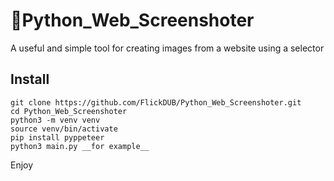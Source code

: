 # 🐍Python_Web_Screenshoter
 A useful and simple tool for creating images from a website using a selector

## Install

```
git clone https://github.com/FlickDUB/Python_Web_Screenshoter.git
cd Python_Web_Screenshoter
python3 -m venv venv
source venv/bin/activate
pip install pyppeteer
python3 main.py __for example__
```
Enjoy
